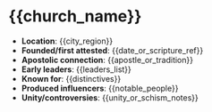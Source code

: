 # {{church_name}}

- **Location**: {{city_region}}
- **Founded/first attested**: {{date_or_scripture_ref}}
- **Apostolic connection**: {{apostle_or_tradition}}
- **Early leaders**: {{leaders_list}}
- **Known for**: {{distinctives}}  <!-- e.g., catechetical school, liturgy, controversies -->
- **Produced influencers**: {{notable_people}}
- **Unity/controversies**: {{unity_or_schism_notes}}
